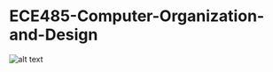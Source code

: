 # ECE485-Computer-Organization-and-Design
![alt text](https://alanp13.github.io/web-portfolio/static/media/computerorgdescourse1.a4ab72812e39fe86a584.png)
